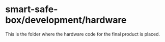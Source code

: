 # smart-safe-box/development/hardware

This is the folder where the hardware code for the final product is placed.